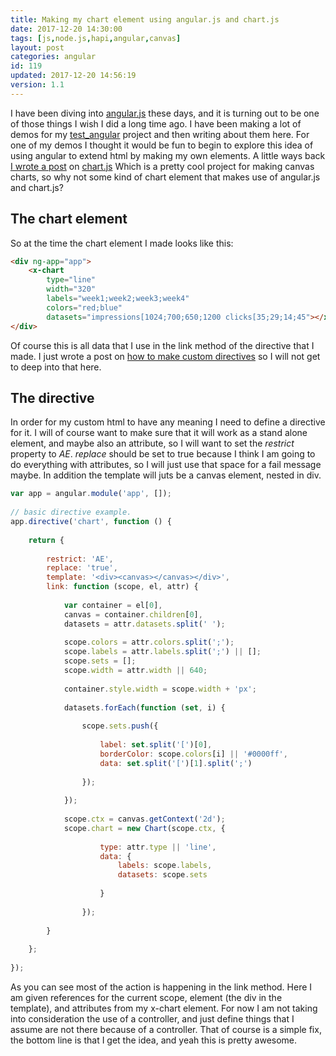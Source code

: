 ```yaml
---
title: Making my chart element using angular.js and chart.js
date: 2017-12-20 14:30:00
tags: [js,node.js,hapi,angular,canvas]
layout: post
categories: angular
id: 119
updated: 2017-12-20 14:56:19
version: 1.1
---
```


I have been diving into [angular.js](https://angularjs.org/) these days, and it is turning out to be one of those things I wish I did a long time ago. I have been making a lot of demos for my [test_angular](https://github.com/dustinpfister/test_angular) project and then writing about them here. For one of my demos I thought it would be fun to begin to explore this idea of using angular to extend html by making my own elements. A little ways back [I wrote a post](/2017/12/01/canvas-chartjs/) on [chart.js](http://www.chartjs.org/) Which is a pretty cool project for making canvas charts, so why not some kind of chart element that makes use of angular.js and chart.js?

<!-- more -->

## The chart element

So at the time the chart element I made looks like this:

```html
<div ng-app="app">
    <x-chart 
        type="line"
        width="320"
        labels="week1;week2;week3;week4"
        colors="red;blue"
        datasets="impressions[1024;700;650;1200 clicks[35;29;14;45"></x-chart>
</div>
```

Of course this is all data that I use in the link method of the directive that I made. I just wrote a post on [how to make custom directives](/2017/12/19/angular-module-directives/) so I will not get to deep into that here.


## The directive

In order for my custom html to have any meaning I need to define a directive for it. I will of course want to make sure that it will work as a stand alone element, and maybe also an attribute, so I will want to set the _restrict_ property to _AE_. _replace_ should be set to true because I think I am going to do everything with attributes, so I will just use that space for a fail message maybe. In addition the template will juts be a canvas element, nested in div.

```js
var app = angular.module('app', []);
 
// basic directive example.
app.directive('chart', function () {
 
    return {
 
        restrict: 'AE',
        replace: 'true',
        template: '<div><canvas></canvas></div>',
        link: function (scope, el, attr) {
 
            var container = el[0],
            canvas = container.children[0],
            datasets = attr.datasets.split(' ');
 
            scope.colors = attr.colors.split(';');
            scope.labels = attr.labels.split(';') || [];
            scope.sets = [];
            scope.width = attr.width || 640;
 
            container.style.width = scope.width + 'px';
 
            datasets.forEach(function (set, i) {
 
                scope.sets.push({
 
                    label: set.split('[')[0],
                    borderColor: scope.colors[i] || '#0000ff',
                    data: set.split('[')[1].split(';')
 
                });
 
            });
 
            scope.ctx = canvas.getContext('2d');
            scope.chart = new Chart(scope.ctx, {
 
                    type: attr.type || 'line',
                    data: {
                        labels: scope.labels,
                        datasets: scope.sets
 
                    }
 
                });
 
        }
 
    };
 
});
```

As you can see most of the action is happening in the link method. Here I am given references for the current scope, element (the div in the template), and attributes from my x-chart element. For now I am not taking into consideration the use of a controller, and just define things that I assume are not there because of a controller. That of course is a simple fix, the bottom line is that I get the idea, and yeah this is pretty awesome.